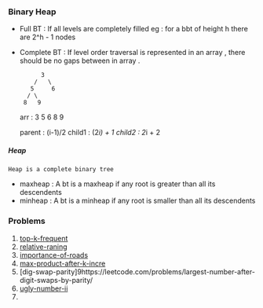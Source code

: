 ### Binary Heap 

- Full BT : If all levels are completely filled eg : for a bbt of height h there are 2^h - 1 nodes

- Complete BT : If level order traversal is represented in an array , there should be no gaps between in array .

            3
          /   \
         5     6
        / \
       8   9

    arr : 3 5 6 8 9 

    parent : (i-1)/2
    child1 : (2*i) + 1
    child2 : 2*i + 2

##### Heap
    Heap is a complete binary tree
- maxheap : A bt is a maxheap if any root is greater than all its descendents
- minheap : A bt is a minheap if any root is smaller than all its descendents


### Problems

1. [top-k-frequent](https://leetcode.com/problems/top-k-frequent-elements/)
2. [relative-raning](https://leetcode.com/problems/relative-ranks/)
3. [importance-of-roads](https://leetcode.com/problems/maximum-total-importance-of-roads/)
4. [max-product-after-k-incre](https://leetcode.com/problems/maximum-product-after-k-increments/)
5. [dig-swap-parity]9https://leetcode.com/problems/largest-number-after-digit-swaps-by-parity/
6. [ugly-number-ii](https://leetcode.com/problems/ugly-number-ii/)
7. 